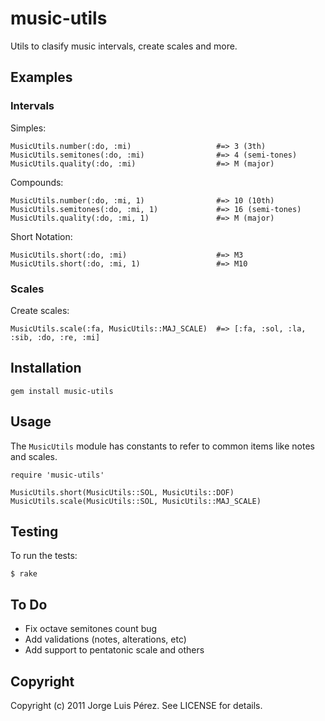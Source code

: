 music-utils
===========

Utils to clasify music intervals, create scales and more.


Examples
--------

### Intervals

Simples:
  
    MusicUtils.number(:do, :mi)                   #=> 3 (3th)
    MusicUtils.semitones(:do, :mi)                #=> 4 (semi-tones)
    MusicUtils.quality(:do, :mi)                  #=> M (major)

Compounds:

    MusicUtils.number(:do, :mi, 1)                #=> 10 (10th)
    MusicUtils.semitones(:do, :mi, 1)             #=> 16 (semi-tones)
    MusicUtils.quality(:do, :mi, 1)               #=> M (major)

Short Notation:

    MusicUtils.short(:do, :mi)                    #=> M3
    MusicUtils.short(:do, :mi, 1)                 #=> M10

### Scales

Create scales:

    MusicUtils.scale(:fa, MusicUtils::MAJ_SCALE)  #=> [:fa, :sol, :la, :sib, :do, :re, :mi]


Installation
-----------

    gem install music-utils
    

Usage
-----
The `MusicUtils` module has constants to refer to common items like notes and scales. 

    require 'music-utils'
    
    MusicUtils.short(MusicUtils::SOL, MusicUtils::DOF)
    MusicUtils.scale(MusicUtils::SOL, MusicUtils::MAJ_SCALE)


Testing
-------

To run the tests:

    $ rake


To Do
-----

* Fix octave semitones count bug 
* Add validations (notes, alterations, etc) 
* Add support to pentatonic scale and others


Copyright
---------

Copyright (c) 2011 Jorge Luis Pérez. See LICENSE for details.

